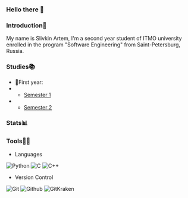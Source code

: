 ### Hello there 👋

### Introduction🤗
My name is Slivkin Artem, I'm a second year student of ITMO university enrolled in the program "Software Engineering" from Saint-Petersburg, Russia.

### Studies📚
- 👶First year:
- - [Semester 1](https://github.com/SlivkinArtem/-IS-2022-1_Sem)
- - [Semester 2](https://github.com/SlivkinArtem/-IS-2022-2_Sem)

### Stats📊

### Tools👨‍💻

- Languages

![Python](https://img.shields.io/badge/Python-FFFF00?style=for-the-badge&logo=python)
![C](https://img.shields.io/badge/C-30B21A?style=for-the-badge&logo=C&logoColor=white)
![C++](https://img.shields.io/badge/C++-1F75FE?style=for-the-badge&logo=C%2b%2b&logoColor=white)

- Version Control

![Git](https://img.shields.io/badge/Git-black?style=for-the-badge&logo=Git&logoColor=74900)
![Github](https://img.shields.io/badge/Github-black?style=for-the-badge&logo=Github&logoColor=white)
![GitKraken](https://img.shields.io/badge/GitKraken-black?style=for-the-badge&logo=GitKraken&logoColor=20B2AA)
